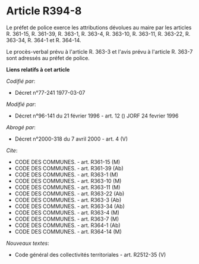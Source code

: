 # Article R394-8

Le préfet de police exerce les attributions dévolues au maire par les articles R. 361-15, R. 361-39, R. 363-1, R. 363-4, R.
363-10, R. 363-11, R. 363-22, R. 363-34, R. 364-1 et R. 364-14.

Le procès-verbal prévu à l'article R. 363-3 et l'avis prévu à l'article R. 363-7 sont adressés au préfet de police.

**Liens relatifs à cet article**

_Codifié par_:

  - Décret n°77-241 1977-03-07

_Modifié par_:

  - Décret n°96-141 du 21 février 1996 - art. 12 () JORF 24 fevrier 1996

_Abrogé par_:

  - Décret n°2000-318 du 7 avril 2000 - art. 4 (V)

_Cite_:

  - CODE DES COMMUNES. - art. R361-15 (M)
  - CODE DES COMMUNES. - art. R361-39 (Ab)
  - CODE DES COMMUNES. - art. R363-1 (M)
  - CODE DES COMMUNES. - art. R363-10 (M)
  - CODE DES COMMUNES. - art. R363-11 (M)
  - CODE DES COMMUNES. - art. R363-22 (Ab)
  - CODE DES COMMUNES. - art. R363-3 (Ab)
  - CODE DES COMMUNES. - art. R363-34 (Ab)
  - CODE DES COMMUNES. - art. R363-4 (M)
  - CODE DES COMMUNES. - art. R363-7 (M)
  - CODE DES COMMUNES. - art. R364-1 (Ab)
  - CODE DES COMMUNES. - art. R364-14 (M)

_Nouveaux textes_:

  - Code général des collectivités territoriales - art. R2512-35 (V)

